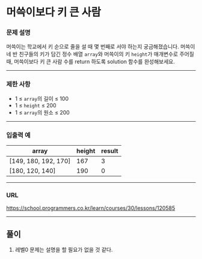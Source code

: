 # 머쓱이보다 키 큰 사람

### 문제 설명

머쓱이는 학교에서 키 순으로 줄을 설 때 몇 번째로 서야 하는지 궁금해졌습니다. 머쓱이네 반 친구들의 키가 담긴 정수 배열 `array`와 머쓱이의 키 `height`가 매개변수로 주어질 때, 머쓱이보다 키 큰 사람 수를 return 하도록 solution 함수를 완성해보세요.

-----------
### 제한 사항

- 1 ≤ `array`의 길이 ≤ 100
- 1 ≤ `height` ≤ 200
- 1 ≤ `array`의 원소 ≤ 200


-----------
### 입출력 예

| array                | height | result |
|----------------------|--------|--------|
| [149, 180, 192, 170] | 167    | 3      |
| [180, 120, 140]      | 190    | 0      |

-----------
### URL

https://school.programmers.co.kr/learn/courses/30/lessons/120585

-----------
## 풀이
1. 레벨0 문제는 설명을 할 필요가 없을 것 같다.